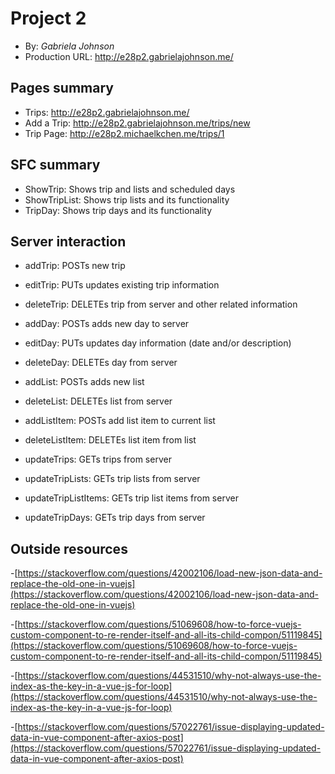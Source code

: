 # Project 2
+ By: *Gabriela Johnson*
+ Production URL: <http://e28p2.gabrielajohnson.me/>

## Pages summary
- Trips: <http://e28p2.gabrielajohnson.me/>
- Add a Trip: <http://e28p2.gabrielajohnson.me/trips/new>
- Trip Page: <http://e28p2.michaelkchen.me/trips/1>

## SFC summary

- ShowTrip: Shows trip and lists and scheduled days
- ShowTripList: Shows trip lists and its functionality
- TripDay: Shows trip days and its functionality

## Server interaction

- addTrip: POSTs new trip
- editTrip: PUTs updates existing trip information
- deleteTrip: DELETEs trip from server and other related information

- addDay: POSTs adds new day to server
- editDay: PUTs updates day information (date and/or description)
- deleteDay: DELETEs day from server

- addList: POSTs adds new list
- deleteList: DELETEs list from server

- addListItem: POSTs add list item to current list
- deleteListItem: DELETEs list item from list

- updateTrips: GETs trips from server
- updateTripLists: GETs trip lists from server
- updateTripListItems: GETs trip list items from server
- updateTripDays: GETs trip days from server

## Outside resources
-[https://stackoverflow.com/questions/42002106/load-new-json-data-and-replace-the-old-one-in-vuejs](https://stackoverflow.com/questions/42002106/load-new-json-data-and-replace-the-old-one-in-vuejs)

-[https://stackoverflow.com/questions/51069608/how-to-force-vuejs-custom-component-to-re-render-itself-and-all-its-child-compon/51119845](https://stackoverflow.com/questions/51069608/how-to-force-vuejs-custom-component-to-re-render-itself-and-all-its-child-compon/51119845)

-[https://stackoverflow.com/questions/44531510/why-not-always-use-the-index-as-the-key-in-a-vue-js-for-loop](https://stackoverflow.com/questions/44531510/why-not-always-use-the-index-as-the-key-in-a-vue-js-for-loop)

-[https://stackoverflow.com/questions/57022761/issue-displaying-updated-data-in-vue-component-after-axios-post](https://stackoverflow.com/questions/57022761/issue-displaying-updated-data-in-vue-component-after-axios-post)


